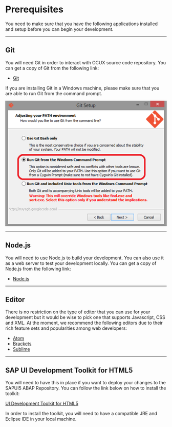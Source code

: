 # Prerequisites
You need to make sure that you have the following applications installed and setup before you can begin your development.

***
## Git
You will need Git in order to interact with CCUX source code repository. You can get a copy of Git from the following link:

* [Git](https://git-scm.com/downloads)

If you are installing Git in a Windows machine, please make sure that you are able to run Git from the command prompt.

![Run Git form the Windows Command Prompt](img/git.001.png)

***
## Node.js
You will need to use Node.js to build your development. You can also use it as a web server to test your development locally. You can get a copy of Node.js from the following link:

* [Node.js](https://nodejs.org/download/)

***
## Editor
There is no restriction on the type of editor that you can use for your development but it would be wise to pick one that supports Javascript, CSS and XML. At the moment, we recommend the following editors due to their rich feature sets and popularities among web developers:

* [Atom](https://atom.io/)
* [Brackets](http://brackets.io/)
* [Sublime](http://www.sublimetext.com/)

***
## SAP UI Development Toolkit for HTML5
You will need to have this in place if you want to deploy your changes to the SAPUI5 ABAP Repository. You can follow the link below on how to install the toolkit:

[UI Development Toolkit for HTML5](https://tools.hana.ondemand.com/#sapui5)

In order to install the toolkit, you will need to have a compatible JRE and Eclipse IDE in your local machine.
